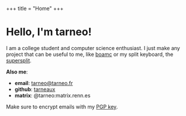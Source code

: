 +++
title = "Home"
+++

# Hello, I'm tarneo!

I am a college student and computer science enthusiast. I just make any project that can be useful to me, like [boamc](https://github.com/boa-mc) or my split keyboard, the [supersplit](/posts/split_keyboard/).

**Also me**:
- **email**: tarneo@tarneo.fr
- **github**: [tarneaux](https://github.com/tarneaux)
- **matrix**: @tarneo:matrix.renn.es

Make sure to encrypt emails with my [PGP key](/tarneo.key).
